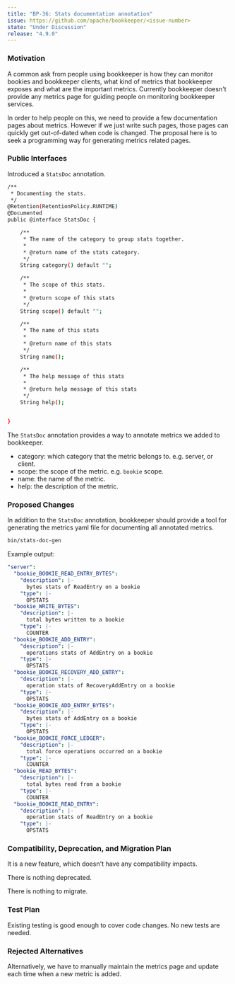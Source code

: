 ```yaml
---
title: "BP-36: Stats documentation annotation"
issue: https://github.com/apache/bookkeeper/<issue-number>
state: "Under Discussion"
release: "4.9.0"
---
```


### Motivation

A common ask from people using bookkeeper is how they can monitor bookies and bookkeeper clients, what kind of metrics that bookkeeper exposes
and what are the important metrics. Currently bookkeeper doesn't provide any metrics page for guiding people on monitoring bookkeeper services.

In order to help people on this, we need to provide a few documentation pages about metrics. However if we just write such pages, those pages
can quickly get out-of-dated when code is changed. The proposal here is to seek a programming way for generating metrics related pages.

### Public Interfaces

Introduced a `StatsDoc` annotation.

```bash
/**
 * Documenting the stats.
 */
@Retention(RetentionPolicy.RUNTIME)
@Documented
public @interface StatsDoc {

    /**
     * The name of the category to group stats together.
     *
     * @return name of the stats category.
     */
    String category() default "";

    /**
     * The scope of this stats.
     *
     * @return scope of this stats
     */
    String scope() default "";

    /**
     * The name of this stats
     *
     * @return name of this stats
     */
    String name();

    /**
     * The help message of this stats
     *
     * @return help message of this stats
     */
    String help();


}
```

The `StatsDoc` annotation provides a way to annotate metrics we added to bookkeeper.

- category: which category that the metric belongs to. e.g. server, or client.
- scope: the scope of the metric. e.g. `bookie` scope.
- name: the name of the metric.
- help: the description of the metric.

### Proposed Changes

In addition to the `StatsDoc` annotation, bookkeeper should provide a tool for generating the metrics yaml file
for documenting all annotated metrics.

```bash
bin/stats-doc-gen
```

Example output:

```yaml
"server":
  "bookie_BOOKIE_READ_ENTRY_BYTES":
    "description": |-
      bytes stats of ReadEntry on a bookie
    "type": |-
      OPSTATS
  "bookie_WRITE_BYTES":
    "description": |-
      total bytes written to a bookie
    "type": |-
      COUNTER
  "bookie_BOOKIE_ADD_ENTRY":
    "description": |-
      operations stats of AddEntry on a bookie
    "type": |-
      OPSTATS
  "bookie_BOOKIE_RECOVERY_ADD_ENTRY":
    "description": |-
      operation stats of RecoveryAddEntry on a bookie
    "type": |-
      OPSTATS
  "bookie_BOOKIE_ADD_ENTRY_BYTES":
    "description": |-
      bytes stats of AddEntry on a bookie
    "type": |-
      OPSTATS
  "bookie_BOOKIE_FORCE_LEDGER":
    "description": |-
      total force operations occurred on a bookie
    "type": |-
      COUNTER
  "bookie_READ_BYTES":
    "description": |-
      total bytes read from a bookie
    "type": |-
      COUNTER
  "bookie_BOOKIE_READ_ENTRY":
    "description": |-
      operation stats of ReadEntry on a bookie
    "type": |-
      OPSTATS
```

### Compatibility, Deprecation, and Migration Plan

It is a new feature, which doesn't have any compatibility impacts.

There is nothing deprecated.

There is nothing to migrate.

### Test Plan

Existing testing is good enough to cover code changes. No new tests are needed.

### Rejected Alternatives

Alternatively, we have to manually maintain the metrics page and update each time when a new metric is added.
